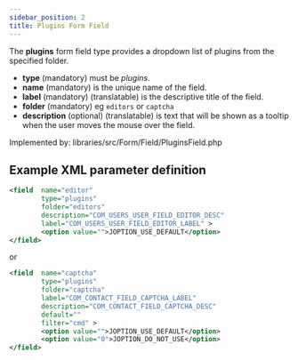 ```yaml
---
sidebar_position: 2
title: Plugins Form Field
---
```


The **plugins** form field type provides a dropdown list of plugins from the specified folder.

- **type** (mandatory) must be *plugins*.
- **name** (mandatory) is the unique name of the field.
- **label** (mandatory) (translatable) is the descriptive title of the field.
- **folder** (mandatory) eg `editors` or `captcha`
- **description** (optional) (translatable) is text that will be shown as a tooltip when the user moves the mouse over the field.

Implemented by: libraries/src/Form/Field/PluginsField.php

## Example XML parameter definition

```xml
<field  name="editor" 
        type="plugins" 
        folder="editors"
        description="COM_USERS_USER_FIELD_EDITOR_DESC"
        label="COM_USERS_USER_FIELD_EDITOR_LABEL" >
        <option value="">JOPTION_USE_DEFAULT</option>
</field>
````

or

```xml
<field  name="captcha" 
        type="plugins" 
        folder="captcha"
        label="COM_CONTACT_FIELD_CAPTCHA_LABEL"
        description="COM_CONTACT_FIELD_CAPTCHA_DESC"
        default=""
        filter="cmd" >
        <option value="">JOPTION_USE_DEFAULT</option>
        <option value="0">JOPTION_DO_NOT_USE</option>
</field>
```
